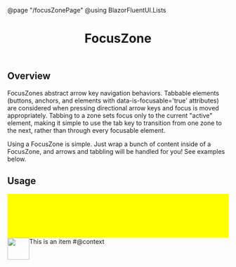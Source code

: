 ﻿@page  "/focusZonePage"
@using BlazorFluentUI.Lists

<header class="root">
    <h1 class="title">FocusZone</h1>
</header>
<div class="section" style="transition-delay: 0s;">
    <div id="overview" tabindex="-1">
        <h2 class="subHeading hiddenContent">Overview</h2>
    </div>
    <div class="content">
        <div class="ms-Markdown">
            <p>
                FocusZones abstract arrow key navigation behaviors. Tabbable elements (buttons, anchors, and elements with data-is-focusable='true' attributes) are considered when pressing directional arrow keys and focus is moved appropriately. Tabbing to a zone sets focus only to the current "active" element, making it simple to use the tab key to transition from one zone to the next, rather than through every focusable element.
            </p>
            <p>
                Using a FocusZone is simple. Just wrap a bunch of content inside of a FocusZone, and arrows and tabbling will be handled for you! See examples below.
            </p>
        </div>
    </div>
</div>
<div class="section" style="transition-delay: 0s;">
    <div id="overview" tabindex="-1">
        <h2 class="subHeading">Usage</h2>
    </div>
    <div>
        <div class="subSection">
            <Demo Header="FocusZone with horizontal movement" Key="0" MetadataPath="FocusZonePage">
                <div style="padding: 50px; background-color:yellow;">
                    <FocusZone Direction="FocusZoneDirection.Horizontal">
                        <DefaultButton Text="First Button" OnClick=@OnInnerClick />
                        <DefaultButton Text="Second Button" OnClick=@OnInnerClick />
                        <DefaultButton Text="Third Button" OnClick=@OnInnerClick />
                    </FocusZone>
                </div>
                <DefaultButton Text="Outside Button" OnClick=@OnOuterClick />
            </Demo>
        </div>
        <div class="subSection">
            <Demo Header="FocusZone with vertical &amp; circular movement" Key="1" MetadataPath="FocusZonePage">
                <div data-is-scrollable="true">
                    <FocusZone Direction="FocusZoneDirection.Vertical" IsCircularNavigation="true">
                        <List ItemsSource=@items>
                            <ItemTemplate>
                                <div style="display:flex;flex-direction:row;width:100%;" data-is-focusable="true">
                                    <Image Src="redArrow.jpg" Height="50" Width="50" />
                                    <Label>This is an item #@context</Label>
                                </div>
                            </ItemTemplate>
                        </List>
                    </FocusZone>
                </div>
            </Demo>
        </div>
        <div class="subSection">
            <style>
    .photoCell {
        position: relative;
        display: inline-block;
        padding: 2px;
        box-sizing: border-box;
    }

        .photoCell:focus {
            outline: none;
        }

            .photoCell:focus:after {
                content: "";
                position: absolute;
                right: 4px;
                left: 4px;
                top: 4px;
                bottom: 4px;
                border: 1px solid @(Theme.Palette.White);
                outline: 2px solid @(Theme.Palette.ThemePrimary);
            }
            </style>
            <Demo Header="FocusZone with bidirectional movement" Key="2" MetadataPath="FocusZonePage">
                <FocusZone Direction="FocusZoneDirection.Bidirectional"
                           Style="display:inline-block;border:1px solid var(--palette-NeutralTertiary);padding:10px;line-height:0;overflow:hidden;">
                    @for (var i = 0; i < photos.Count; i++)
                    {
                        <li @key=@i
                            data-is-focusable="true"
                            class="photoCell">
                            <Image Src=@photos[i].Url
                                   Width=@photos[i].Width
                                   Height=@photos[i].Height />
                        </li>
                    }
                </FocusZone>
            </Demo>
        </div>
    </div>
</div>
@code {

    bool isFocusTrapped = false;
    string debugText = "";

    [Inject] public ThemeProvider ThemeProvider { get; set; }

    public ITheme Theme => ThemeProvider.Theme;

    System.Collections.Generic.List<string> items = new System.Collections.Generic.List<string>();

    class Photo
    {
        public string Url { get; set; }
        public double Height { get; set; }
        public double Width { get; set; }
    }

    System.Collections.Generic.List<Photo> photos = new System.Collections.Generic.List<Photo>();

    override protected Task OnInitializedAsync()
    {
        for (int i = 0; i < 6; i++)
        {
            items.Add(i.ToString());
        }

        var random = new Random();

        for (int i = 0; i < 20; i++)
        {
            var randomWidth = 50 + Math.Floor(random.NextDouble() * 150);
            photos.Add(new Photo() { Url = $"http://placehold.it/{randomWidth}x100", Height = 100, Width = randomWidth });
        }
        return Task.CompletedTask;
    }

    Task OnInnerClick(MouseEventArgs args)
    {
        return Task.CompletedTask;
    }
    Task OnOuterClick(MouseEventArgs args)
    {
        return Task.CompletedTask;
    }
}
